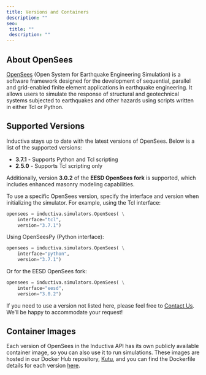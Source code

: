 ```yaml
---
title: Versions and Containers
description: ""
seo:
 title: ""
 description: ""
---
```


## About OpenSees
[OpenSees](https://opensees.berkeley.edu) (Open System for Earthquake Engineering Simulation) is a software framework designed for the development of sequential, 
parallel and grid-enabled finite element applications in earthquake engineering. It allows users to simulate the response of structural and 
geotechnical systems subjected to earthquakes and other hazards using scripts written in either Tcl or Python.

## Supported Versions
Inductiva stays up to date with the latest versions of OpenSees. Below is a list of the supported versions:

- **3.7.1** - Supports Python and Tcl scripting
- **2.5.0** - Supports Tcl scripting only

Additionally, version **3.0.2** of the **EESD OpenSees fork** is supported, which includes enhanced masonry modeling capabilities.

To use a specific OpenSees version, specify the interface and version when initializing the simulator. 
For example, using the Tcl interface:

```python
opensees = inductiva.simulators.OpenSees( \
    interface="tcl",
    version="3.7.1")
```

Using OpenSeesPy (Python interface):

```python
opensees = inductiva.simulators.OpenSees( \
    interface="python",
    version="3.7.1")
```

Or for the EESD OpenSees fork:

```python
opensees = inductiva.simulators.OpenSees( \
    interface="eesd",
    version="3.0.2")
```

If you need to use a version not listed here, please feel free to [Contact Us](mailto:support@inductiva.ai).
We’ll be happy to accommodate your request!

## Container Images
Each version of OpenSees in the Inductiva API has its own publicly available container image, 
so you can also use it to run simulations. These images are hosted in our Docker Hub repository, 
[Kutu](https://hub.docker.com/r/inductiva/kutu/tags?name=opensees), and you can find the 
Dockerfile details for each version [here](https://github.com/inductiva/kutu/tree/main/simulators/opensees).